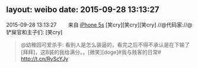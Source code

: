 layout: weibo
date: 2015-09-28 13:13:27
---
<meta name="referrer" content="no-referrer" />

2015-09-28 13:13:27  &nbsp;&nbsp;&nbsp;&nbsp;&nbsp;&nbsp; 来自 <a href="sinaweibo://customweibosource" rel="nofollow">iPhone 5s</a>
[笑cry][笑cry][笑cry] //@代码家://@铲屎官和主子们: [笑cry]
>  @幼稚园可爱杀手: 看别人是怎么装逼的，看完之后不得不承认是在下输了[拜拜]，这B装的我给满分。。[微笑][doge]#我与贱客的日常# http://t.cn/RyScYJy ​​​
